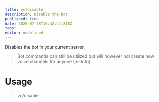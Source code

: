 ```yaml
---
title: vc/disable
description: Disable the bot
published: true
date: 2020-07-28T16:42:44.818Z
tags: 
editor: undefined
---
```


Disables the bot in your current server. 

> Bot commands can still be utilized but will however not create new voice channels for anyone 
{.is-info}

# Usage

> vc/disable


